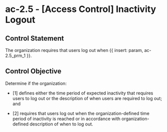 # ac-2.5 - \[Access Control\] Inactivity Logout

## Control Statement

The organization requires that users log out when {{ insert: param, ac-2.5_prm_1 }}.

## Control Objective

Determine if the organization:

- \[1\] defines either the time period of expected inactivity that requires users to log out or the description of when users are required to log out; and

- \[2\] requires that users log out when the organization-defined time period of inactivity is reached or in accordance with organization-defined description of when to log out.
